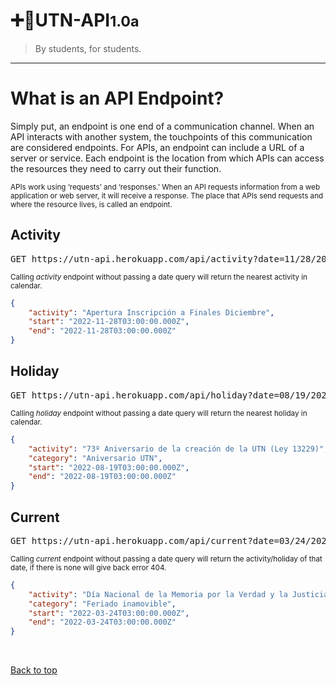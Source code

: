 # ➕🧮**UTN-API**<small>1.0a</small>

> By students, for students.

---

# **What is an API Endpoint?**

Simply put, an endpoint is one end of a communication channel. When an API interacts with another system, the touchpoints of this communication are considered endpoints. For APIs, an endpoint can include a URL of a server or service. Each endpoint is the location from which APIs can access the resources they need to carry out their function.

<small>APIs work using ‘requests’ and ‘responses.’ When an API requests information from a web application or web server, it will receive a response. The place that APIs send requests and where the resource lives, is called an endpoint.</small>

## **Activity**

<pre><kbd>GET</kbd> https://utn-api.herokuapp.com/api/activity?date=11/28/2022</pre>

<small>Calling _activity_ endpoint without passing a date query will return the nearest activity in calendar.</small>

```json
{
    "activity": "Apertura Inscripción a Finales Diciembre",
    "start": "2022-11-28T03:00:00.000Z",
    "end": "2022-11-28T03:00:00.000Z"
}
```

## **Holiday**

<pre><kbd>GET</kbd> https://utn-api.herokuapp.com/api/holiday?date=08/19/2022</pre>

<small>Calling _holiday_ endpoint without passing a date query will return the nearest holiday in calendar.</small>

```json
{
    "activity": "73º Aniversario de la creación de la UTN (Ley 13229)",
    "category": "Aniversario UTN",
    "start": "2022-08-19T03:00:00.000Z",
    "end": "2022-08-19T03:00:00.000Z"
}
```

## **Current**

<pre><kbd>GET</kbd> https://utn-api.herokuapp.com/api/current?date=03/24/2022</pre>

<small>Calling _current_ endpoint without passing a date query will return the activity/holiday of that date, if there is none will give back error 404.</small>

```json
{
    "activity": "Día Nacional de la Memoria por la Verdad y la Justicia (Ley 25633)",
    "category": "Feriado inamovible",
    "start": "2022-03-24T03:00:00.000Z",
    "end": "2022-03-24T03:00:00.000Z"
}
```

<br>

[Back to top](docs/endpoints?id=main)
